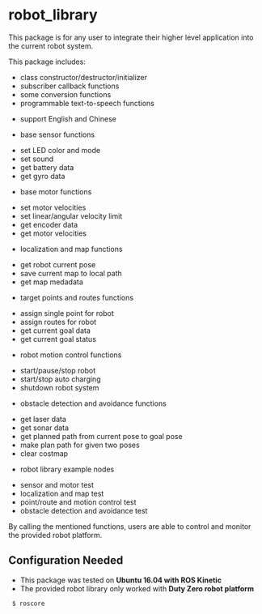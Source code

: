 robot_library
==================
This package is for any user to integrate their higher level application into the current robot system.

This package includes:
  * class constructor/destructor/initializer
  * subscriber callback functions
  * some conversion functions
  * programmable text-to-speech functions 
   - support English and Chinese
  * base sensor functions
   - set LED color and mode
   - set sound 
   - get battery data
   - get gyro data
  * base motor functions
   - set motor velocities
   - set linear/angular velocity limit
   - get encoder data
   - get motor velocities
  * localization and map functions
   - get robot current pose
   - save current map to local path
   - get map medadata
  * target points and routes functions
   - assign single point for robot
   - assign routes for robot
   - get current goal data
   - get current goal status
  * robot motion control functions
   - start/pause/stop robot
   - start/stop auto charging
   - shutdown robot system
  * obstacle detection and avoidance functions
   - get laser data
   - get sonar data
   - get planned path from current pose to goal pose
   - make plan path for given two poses
   - clear costmap
  * robot library example nodes
   - sensor and motor test
   - localization and map test
   - point/route and motion control test
   - obstacle detection and avoidance test
  
By calling the mentioned functions, users are able to control and monitor the provided robot platform.

## Configuration Needed
 * This package was tested on <strong> Ubuntu 16.04 with ROS Kinetic </strong>
 * The provided robot library only worked with <strong> Duty Zero robot platform </strong>

```
 $ roscore
```

